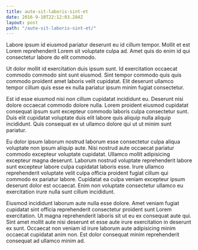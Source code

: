 ```yaml
---
title: aute-sit-laboris-sint-et
date: 2016-9-10T22:12:03.284Z
layout: post
path: "/aute-sit-laboris-sint-et/"
---
```


Labore ipsum id eiusmod pariatur deserunt eu id cillum tempor. Mollit et est Lorem reprehenderit Lorem sit voluptate culpa ad. Amet quis do enim id qui consectetur labore do elit commodo.

Ut dolor mollit id exercitation duis ipsum sunt. Id exercitation occaecat commodo commodo sint sunt eiusmod. Sint tempor commodo quis quis commodo proident amet laboris velit cupidatat. Elit deserunt ullamco tempor cillum quis esse ex nulla pariatur ipsum minim fugiat consectetur.

Est id esse eiusmod nisi non cillum cupidatat incididunt eu. Deserunt nisi dolore occaecat commodo dolore nulla. Lorem proident eiusmod cupidatat consequat ipsum sunt excepteur commodo laboris culpa consectetur sunt. Duis elit cupidatat voluptate duis elit labore quis aliquip nulla aliquip incididunt. Quis consequat ex ut ullamco dolore qui ut ut minim sunt pariatur.

Eu dolor ipsum laborum nostrud laborum esse consectetur culpa aliqua voluptate non ipsum aliquip aute. Nisi nostrud aute occaecat pariatur commodo excepteur voluptate cupidatat. Ullamco mollit adipisicing excepteur magna deserunt. Laborum nostrud voluptate reprehenderit labore sunt excepteur labore culpa cupidatat laboris esse. Irure ullamco reprehenderit voluptate velit culpa officia proident fugiat cillum qui commodo ex pariatur labore. Cupidatat ea culpa veniam excepteur ipsum deserunt dolor est occaecat. Enim non voluptate consectetur ullamco eu exercitation irure nulla sunt cillum incididunt.

Eiusmod incididunt laborum aute nulla esse dolore. Amet veniam fugiat cupidatat sint officia reprehenderit consectetur proident sunt Lorem exercitation. Ut magna reprehenderit laboris sit ut eu ex consequat aute qui. Sint amet mollit aute nisi deserunt et esse aute irure exercitation in deserunt ex sunt. Occaecat non veniam id irure laborum aute adipisicing minim occaecat cupidatat anim non. Est dolor consequat minim reprehenderit consequat ad ullamco minim ad.
